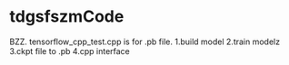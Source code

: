 # tdgsfszmCode
BZZ.
tensorflow_cpp_test.cpp is for .pb file.
1.build model 2.train modelz 3.ckpt file to .pb 4.cpp interface

